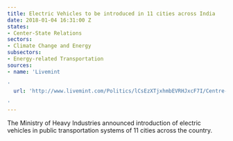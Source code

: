 ```yaml
---
title: Electric Vehicles to be introduced in 11 cities across India
date: 2018-01-04 16:31:00 Z
states:
- Center-State Relations
sectors:
- Climate Change and Energy
subsectors:
- Energy-related Transportation
sources:
- name: 'Livemint

'
  url: 'http://www.livemint.com/Politics/lCsEzXTjxhmbEVRHJxcF7I/Centre-approves-electric-vehiclebased-public-transportation.html

'
---
```


The Ministry of Heavy Industries announced introduction of electric vehicles in public transportation systems of 11 cities across the country. 
